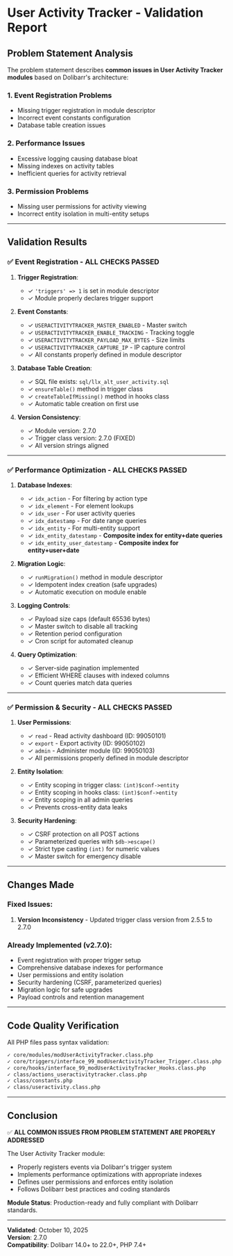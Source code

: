 # User Activity Tracker - Validation Report

## Problem Statement Analysis

The problem statement describes **common issues in User Activity Tracker modules** based on Dolibarr's architecture:

### 1. Event Registration Problems
- Missing trigger registration in module descriptor
- Incorrect event constants configuration
- Database table creation issues

### 2. Performance Issues
- Excessive logging causing database bloat
- Missing indexes on activity tables
- Inefficient queries for activity retrieval

### 3. Permission Problems
- Missing user permissions for activity viewing
- Incorrect entity isolation in multi-entity setups

---

## Validation Results

### ✅ Event Registration - ALL CHECKS PASSED

1. **Trigger Registration**: 
   - ✓ `'triggers' => 1` is set in module descriptor
   - ✓ Module properly declares trigger support

2. **Event Constants**:
   - ✓ `USERACTIVITYTRACKER_MASTER_ENABLED` - Master switch
   - ✓ `USERACTIVITYTRACKER_ENABLE_TRACKING` - Tracking toggle
   - ✓ `USERACTIVITYTRACKER_PAYLOAD_MAX_BYTES` - Size limits
   - ✓ `USERACTIVITYTRACKER_CAPTURE_IP` - IP capture control
   - ✓ All constants properly defined in module descriptor

3. **Database Table Creation**:
   - ✓ SQL file exists: `sql/llx_alt_user_activity.sql`
   - ✓ `ensureTable()` method in trigger class
   - ✓ `createTableIfMissing()` method in hooks class
   - ✓ Automatic table creation on first use

4. **Version Consistency**:
   - ✓ Module version: 2.7.0
   - ✓ Trigger class version: 2.7.0 (FIXED)
   - ✓ All version strings aligned

---

### ✅ Performance Optimization - ALL CHECKS PASSED

1. **Database Indexes**:
   - ✓ `idx_action` - For filtering by action type
   - ✓ `idx_element` - For element lookups
   - ✓ `idx_user` - For user activity queries
   - ✓ `idx_datestamp` - For date range queries
   - ✓ `idx_entity` - For multi-entity support
   - ✓ `idx_entity_datestamp` - **Composite index for entity+date queries**
   - ✓ `idx_entity_user_datestamp` - **Composite index for entity+user+date**

2. **Migration Logic**:
   - ✓ `runMigration()` method in module descriptor
   - ✓ Idempotent index creation (safe upgrades)
   - ✓ Automatic execution on module enable

3. **Logging Controls**:
   - ✓ Payload size caps (default 65536 bytes)
   - ✓ Master switch to disable all tracking
   - ✓ Retention period configuration
   - ✓ Cron script for automated cleanup

4. **Query Optimization**:
   - ✓ Server-side pagination implemented
   - ✓ Efficient WHERE clauses with indexed columns
   - ✓ Count queries match data queries

---

### ✅ Permission & Security - ALL CHECKS PASSED

1. **User Permissions**:
   - ✓ `read` - Read activity dashboard (ID: 99050101)
   - ✓ `export` - Export activity (ID: 99050102)
   - ✓ `admin` - Administer module (ID: 99050103)
   - ✓ All permissions properly defined in module descriptor

2. **Entity Isolation**:
   - ✓ Entity scoping in trigger class: `(int)$conf->entity`
   - ✓ Entity scoping in hooks class: `(int)$conf->entity`
   - ✓ Entity scoping in all admin queries
   - ✓ Prevents cross-entity data leaks

3. **Security Hardening**:
   - ✓ CSRF protection on all POST actions
   - ✓ Parameterized queries with `$db->escape()`
   - ✓ Strict type casting `(int)` for numeric values
   - ✓ Master switch for emergency disable

---

## Changes Made

### Fixed Issues:
1. **Version Inconsistency** - Updated trigger class version from 2.5.5 to 2.7.0

### Already Implemented (v2.7.0):
- Event registration with proper trigger setup
- Comprehensive database indexes for performance
- User permissions and entity isolation
- Security hardening (CSRF, parameterized queries)
- Migration logic for safe upgrades
- Payload controls and retention management

---

## Code Quality Verification

All PHP files pass syntax validation:
```bash
✓ core/modules/modUserActivityTracker.class.php
✓ core/triggers/interface_99_modUserActivityTracker_Trigger.class.php
✓ core/hooks/interface_99_modUserActivityTracker_Hooks.class.php
✓ class/actions_useractivitytracker.class.php
✓ class/constants.php
✓ class/useractivity.class.php
```

---

## Conclusion

✅ **ALL COMMON ISSUES FROM PROBLEM STATEMENT ARE PROPERLY ADDRESSED**

The User Activity Tracker module:
- Properly registers events via Dolibarr's trigger system
- Implements performance optimizations with appropriate indexes
- Defines user permissions and enforces entity isolation
- Follows Dolibarr best practices and coding standards

**Module Status**: Production-ready and fully compliant with Dolibarr standards.

---

**Validated**: October 10, 2025  
**Version**: 2.7.0  
**Compatibility**: Dolibarr 14.0+ to 22.0+, PHP 7.4+
